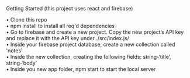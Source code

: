 Getting Started
(this project uses react and firebase)

•	Clone this repo </br>
•	npm install to install all req'd dependencies </br>
•	Go to firebase and create a new project. Copy the new project’s API key and replace it with the API key under ./src/index.js/ </br>
•	Inside your firebase project database, create a new collection called 'notes' </br>
•	Inside the new collection, creating the following fields: string-‘title’, string-‘body’ </br>
•	Inside you new app folder, npm start to start the local server 
